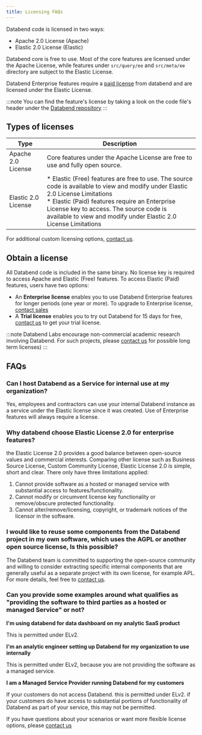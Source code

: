 ```yaml
---
title: Licensing FAQs
---
```


Databend code is licensed in two ways:

* Apache 2.0 License (Apache)
* Elastic 2.0 License (Elastic)

Databend core is free to use. Most of the core features are licensed under the Apache License, while 
features under `src/query/ee` and `src/meta/ee` directory are subject to the Elastic License.

Databend Enterprise features require a [paid license](#obtain-a-license) from databend and are licensed under the Elastic License.

:::note
You can find the feature's license by taking a look on the code file's header under the [Databend repository](https://github.com/datafuselabs/databend)
:::

## Types of licenses

| Type                | Description                                                                                                                                                                                                                                                                                         |
|---------------------|-----------------------------------------------------------------------------------------------------------------------------------------------------------------------------------------------------------------------------------------------------------------------------------------------------|
| Apache 2.0 License  | Core features under the Apache License are free to use and fully open source.                                                                                                                                                                                                                       |
| Elastic 2.0 License | * Elastic (Free) features are free to use. The source code is available to view and modify under Elastic 2.0 License Limitations  <br/> * Elastic (Paid) features require an Enterprise License key to access. The source code is available to view and modify under Elastic 2.0 License Limitations | 

For additional custom licensing options, [contact us](https://www.databend.com/contact-us).


## Obtain a license
All Databend code is included in the same binary. No license key is required to access Apache and Elastic (Free) features. To access Elastic (Paid) features, users have two options:
* An **Enterprise license** enables you to use Databend Enterprise features for longer periods (one year or more). To upgrade to Enterprise license, [contact sales](https://www.databend.com/contact-us)
* A **Trial license** enables you to try out Databend for 15 days for free, [contact us](https://www.databend.com/contact-us) to get your trial license.

:::note
Databend Labs encourage non-commercial academic research involving Databend. For such projects, please [contact us](https://www.databend.com/contact-us) for possible long term licenses)
:::

## FAQs

### Can I host Databend as a Service for internal use at my organization?
Yes, employees and contractors can use your internal Databend instance as a service under the Elastic license since it was created. 
Use of Enterprise features will always require a license.

### Why databend choose Elastic License 2.0 for enterprise features?
the Elastic License 2.0 provides a good balance between open-source values and commercial interests.
Comparing other license such as Business Source License, Custom Community License, Elastic License 2.0 is simple, short and clear.
There only have three limitations applied:
1. Cannot provide software as a hosted or managed service with substantial access to features/functionality.
2. Cannot modify or circumvent license key functionality or remove/obscure protected functionality.
3. Cannot alter/remove/licensing, copyright, or trademark notices of the licensor in the software.


### I would like to reuse some components from the Databend project in my own software, which uses the AGPL or another open source license, Is this possible?
The Databend team is committed to supporting the open-source community and willing to consider extracting specific internal components that are generally useful as a separate project with its own license, for example APL.
For more details, feel free to [contact us](https://www.databend.com/contact-us).

### Can you provide some examples around what qualifies as "providing the software to third parties as a hosted or managed Service" or not?

**I'm using databend for data dashboard on my analytic SaaS product**

This is permitted under ELv2.

**I'm an analytic engineer setting up Databend for my organization to use internally**

This is permitted under ELv2, because you are not providing the software as a managed service.

**I am a Managed Service Provider running Databend for my customers**

If your customers do not access Databend. this is permitted under ELv2. 
if your customers do have access to substantial portions of functionality of Databend as part of your service, this may not be permitted.

If you have questions about your scenarios or want more flexible license options, please [contact us](https://www.databend.com/contact-us)
